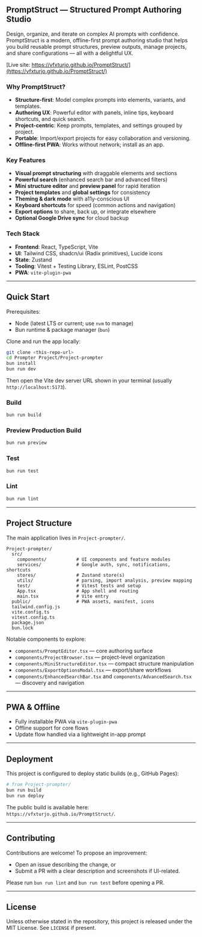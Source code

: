 ## PromptStruct — Structured Prompt Authoring Studio

Design, organize, and iterate on complex AI prompts with confidence. PromptStruct is a modern, offline-first prompt authoring studio that helps you build reusable prompt structures, preview outputs, manage projects, and share configurations — all with a delightful UX.

[Live site: https://vfxturjo.github.io/PromptStruct/](https://vfxturjo.github.io/PromptStruct/)

### Why PromptStruct?
- **Structure-first**: Model complex prompts into elements, variants, and templates.
- **Authoring UX**: Powerful editor with panels, inline tips, keyboard shortcuts, and quick search.
- **Project-centric**: Keep prompts, templates, and settings grouped by project.
- **Portable**: Import/export projects for easy collaboration and versioning.
- **Offline-first PWA**: Works without network; install as an app.

### Key Features
- **Visual prompt structuring** with draggable elements and sections
- **Powerful search** (enhanced search bar and advanced filters)
- **Mini structure editor** and **preview panel** for rapid iteration
- **Project templates** and **global settings** for consistency
- **Theming & dark mode** with a11y-conscious UI
- **Keyboard shortcuts** for speed (common actions and navigation)
- **Export options** to share, back up, or integrate elsewhere
- **Optional Google Drive sync** for cloud backup

### Tech Stack
- **Frontend**: React, TypeScript, Vite
- **UI**: Tailwind CSS, shadcn/ui (Radix primitives), Lucide icons
- **State**: Zustand
- **Tooling**: Vitest + Testing Library, ESLint, PostCSS
- **PWA**: `vite-plugin-pwa`

---

## Quick Start

Prerequisites:
- Node (latest LTS or current; use `nvm` to manage)
- Bun runtime & package manager (`bun`)

Clone and run the app locally:

```bash
git clone <this-repo-url>
cd Prompter Project/Project-prompter
bun install
bun run dev
```

Then open the Vite dev server URL shown in your terminal (usually `http://localhost:5173`).

### Build
```bash
bun run build
```

### Preview Production Build
```bash
bun run preview
```

### Test
```bash
bun run test
```

### Lint
```bash
bun run lint
```

---

## Project Structure

The main application lives in `Project-prompter/`.

```text
Project-prompter/
  src/
    components/           # UI components and feature modules
    services/             # Google auth, sync, notifications, shortcuts
    stores/               # Zustand store(s)
    utils/                # parsing, import analysis, preview mapping
    test/                 # Vitest tests and setup
    App.tsx               # App shell and routing
    main.tsx              # Vite entry
  public/                 # PWA assets, manifest, icons
  tailwind.config.js
  vite.config.ts
  vitest.config.ts
  package.json
  bun.lock
```

Notable components to explore:
- `components/PromptEditor.tsx` — core authoring surface
- `components/ProjectBrowser.tsx` — project-level organization
- `components/MiniStructureEditor.tsx` — compact structure manipulation
- `components/ExportOptionsModal.tsx` — export/share workflows
- `components/EnhancedSearchBar.tsx` and `components/AdvancedSearch.tsx` — discovery and navigation

---

## PWA & Offline
- Fully installable PWA via `vite-plugin-pwa`
- Offline support for core flows
- Update flow handled via a lightweight in-app prompt

---

## Deployment

This project is configured to deploy static builds (e.g., GitHub Pages):

```bash
# from Project-prompter/
bun run build
bun run deploy
```

The public build is available here: `https://vfxturjo.github.io/PromptStruct/`.

---

## Contributing

Contributions are welcome! To propose an improvement:
- Open an issue describing the change, or
- Submit a PR with a clear description and screenshots if UI-related.

Please run `bun run lint` and `bun run test` before opening a PR.

---

## License

Unless otherwise stated in the repository, this project is released under the MIT License. See `LICENSE` if present.


